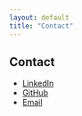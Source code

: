 ```yaml
---
layout: default
title: "Contact"
---
```


<div class="section-card">
  <h2>Contact</h2>
  <ul>
    <li><a href="https://linkedin.com/in/yourprofile" target="_blank">LinkedIn</a></li>
    <li><a href="https://github.com/yourusername" target="_blank">GitHub</a></li>
    <li><a href="mailto:your-email@example.com">Email</a></li>
  </ul>
  <!-- For a contact form, use Formspree or similar and embed the HTML here if needed. -->
</div>
